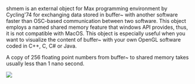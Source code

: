 shmem is an external object for Max programming environment by Cycling'74 for exchanging data stored in buffer~ with another software faster than OSC-based communication between two software.
This object employs a named shared memory feature that windows API provides, thus, it is not compatible with MacOS.
This object is especially useful when you want to visualize the content of buffer~ with your own OpenGL software coded in C++, C, C# or Java.

A copy of 256 floating point numbers from buffer~ to shared memory takes usually less than 1 nano second.

![]("test.PNG")

